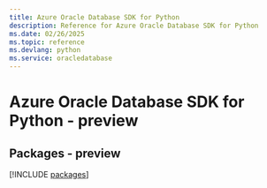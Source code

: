 ```yaml
---
title: Azure Oracle Database SDK for Python
description: Reference for Azure Oracle Database SDK for Python
ms.date: 02/26/2025
ms.topic: reference
ms.devlang: python
ms.service: oracledatabase
---
```

# Azure Oracle Database SDK for Python - preview
## Packages - preview
[!INCLUDE [packages](oracle-database-index.md)]